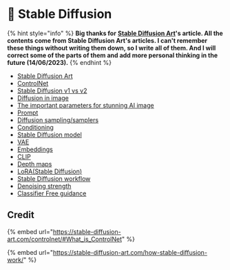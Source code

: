 # 🧠 Stable Diffusion

{% hint style="info" %}
**Big thanks for** [**Stable Diffusion Art**](https://twitter.com/stable\_diff\_art)**'s article. All the contents come from Stable Diffusion Art's articles. I can't remember these things without writing them down, so I write all of them. And I will correct some of the parts of them and add more personal thinking in the future (14/06/2023).**&#x20;
{% endhint %}

* [Stable Diffusion Art](stable-diffusion-art.md)
* [ControlNet](controlnet/)
* [Stable Diffusion v1 vs v2](stable-diffusion-v1-vs-v2.md)
* [Diffusion in image](diffusion-in-image.md)
* [The important parameters for stunning AI image](the-important-parameters-for-stunning-ai-image.md)
* [Prompt](prompt.md)
* [Diffusion sampling/samplers](diffusion-sampling-samplers.md)
* [Conditioning](conditioning.md)
* [Stable Diffusion model](stable-diffusion-model.md)
* [VAE](vae.md)
* [Embeddings](embeddings.md)
* [CLIP](clip.md)
* [Depth maps](depth-maps.md)
* [LoRA(Stable Diffusion)](../adaptation/lora/)
* [Stable Diffusion workflow](stable-diffusion-workflow.md)
* [Denoising strength](denoising-strength.md)
* [Classifier Free guidance](classifier-free-guidance.md)

## Credit

{% embed url="https://stable-diffusion-art.com/controlnet/#What_is_ControlNet" %}

{% embed url="https://stable-diffusion-art.com/how-stable-diffusion-work/" %}
